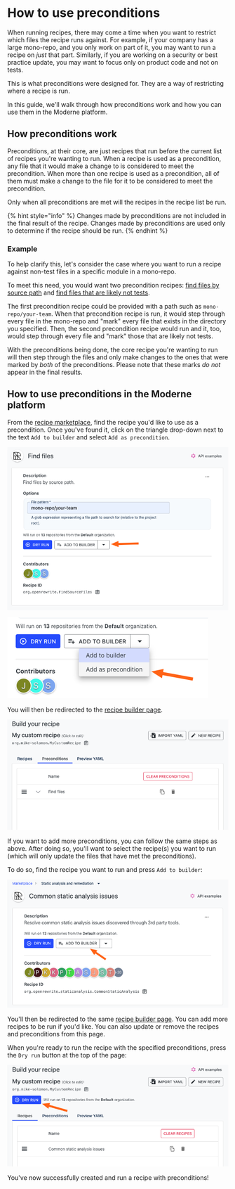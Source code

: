 # How to use preconditions

When running recipes, there may come a time when you want to restrict which files the recipe runs against. For example, if your company has a large mono-repo, and you only work on part of it, you may want to run a recipe on _just_ that part. Similarly, if you are working on a security or best practice update, you may want to focus only on product code and not on tests.

This is what preconditions were designed for. They are a way of restricting where a recipe is run.

In this guide, we'll walk through how preconditions work and how you can use them in the Moderne platform.

## How preconditions work

Preconditions, at their core, are just recipes that run before the current list of recipes you're wanting to run. When a recipe is used as a precondition, any file that it would make a change to is considered to meet the precondition. When more than one recipe is used as a precondition, all of them must make a change to the file for it to be considered to meet the precondition.

Only when all preconditions are met will the recipes in the recipe list be run.

{% hint style="info" %}
Changes made by preconditions are not included in the final result of the recipe. Changes made by preconditions are used only to determine if the recipe should be run.
{% endhint %}

### Example

To help clarify this, let's consider the case where you want to run a recipe against non-test files in a specific module in a mono-repo.

To meet this need, you would want two precondition recipes: [find files by source path](https://app.moderne.io/recipes/org.openrewrite.FindSourceFiles) and [find files that are likely not tests](https://app.moderne.io/recipes/org.openrewrite.java.search.IsLikelyNotTest).

The first precondition recipe could be provided with a path such as `mono-repo/your-team`. When that precondition recipe is run, it would step through every file in the mono-repo and "mark" every file that exists in the directory you specified. Then, the second precondition recipe would run and it, too, would step through every file and "mark" those that are likely not tests.

With the preconditions being done, the core recipe you're wanting to run will then step through the files and only make changes to the ones that were marked by _both_ of the preconditions. Please note that these marks _do not_ appear in the final results.

## How to use preconditions in the Moderne platform

From the [recipe marketplace](https://app.moderne.io/marketplace), find the recipe you'd like to use as a precondition. Once you've found it, click on the triangle drop-down next to the text `Add to builder` and select `Add as precondition`.

![](../../.gitbook/assets/precondition1.png)

![](../../.gitbook/assets/precondition2.png)

You will then be redirected to the [recipe builder page](https://app.moderne.io/recipes/builder).

![](../../.gitbook/assets/recipe-precondition.png)

If you want to add more preconditions, you can follow the same steps as above. After doing so, you'll want to select the recipe(s) you want to run (which will only update the files that have met the preconditions).

To do so, find the recipe you want to run and press `Add to builder`:

![](../../.gitbook/assets/recipe-build.png)

You'll then be redirected to the same [recipe builder page](https://app.moderne.io/recipes/builder). You can add more recipes to be run if you'd like. You can also update or remove the recipes and preconditions from this page.

When you're ready to run the recipe with the specified preconditions, press the `Dry run` button at the top of the page:

![](../../.gitbook/assets/build-dry.png)

You've now successfully created and run a recipe with preconditions!&#x20;
